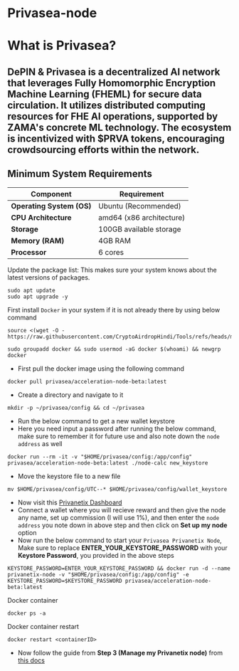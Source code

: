 # Privasea-node

# What is Privasea?

DePIN & Privasea is a decentralized AI network that leverages Fully Homomorphic Encryption Machine Learning (FHEML) 
for secure data circulation. It utilizes distributed computing resources for FHE AI operations, supported by ZAMA's
concrete ML technology. The ecosystem is incentivized with $PRVA tokens, encouraging crowdsourcing efforts within the network.
------------------------------------------------------------------------------------------------------------------------------
## Minimum System Requirements

| **Component**             | **Requirement**                     |
|---------------------------|-------------------------------------|
| **Operating System (OS)** | Ubuntu (Recommended)                |
| **CPU Architecture**      | amd64 (x86 architecture)            |
| **Storage**               | 100GB available storage             |
| **Memory (RAM)**          | 4GB RAM                             |
| **Processor**             | 6 cores                             |

Update the package list: This makes sure your system knows about the latest versions of packages.
```
sudo apt update
sudo apt upgrade -y
```

 First install `Docker` in your system if it is not already there by using below command
```
source <(wget -O - https://raw.githubusercontent.com/CryptoAirdropHindi/Tools/refs/heads/main/docker.sh)
```
```
sudo groupadd docker && sudo usermod -aG docker $(whoami) && newgrp docker
```
- First pull the docker image using the following command
```
docker pull privasea/acceleration-node-beta:latest
```
- Create a directory and navigate to it
```
mkdir -p ~/privasea/config && cd ~/privasea
```
- Run the below command to get a new wallet keystore
- Here you need input a password after running the below command, make sure to remember it for future use and also note down the `node address` as well
```
docker run --rm -it -v "$HOME/privasea/config:/app/config" privasea/acceleration-node-beta:latest ./node-calc new_keystore
```
- Move the keystore file to a new file
```
mv $HOME/privasea/config/UTC--* $HOME/privasea/config/wallet_keystore
```
- Now visit this [Privanetix Dashboard](https://deepsea-beta.privasea.ai/privanetixNode)
- Connect a wallet where you will recieve reward and then give the node any name, set up commission (I will use 1%), and then enter the `node address` you note down in above step and then click on **Set up my node** option
- Now run the below command to start your `Privasea Privanetix Node`, Make sure to replace **ENTER_YOUR_KEYSTORE_PASSWORD** with your **Keystore Password**, you provided in the above steps
```
KEYSTORE_PASSWORD=ENTER_YOUR_KEYSTORE_PASSWORD && docker run -d --name privanetix-node -v "$HOME/privasea/config:/app/config" -e KEYSTORE_PASSWORD=$KEYSTORE_PASSWORD privasea/acceleration-node-beta:latest
```
Docker container 
```
docker ps -a
```
Docker container restart
```
docker restart <containerID>
```
- Now follow the guide from **Step 3 (Manage my Privanetix node)** from [this docs](https://www.privasea.ai/privanetix-node)
